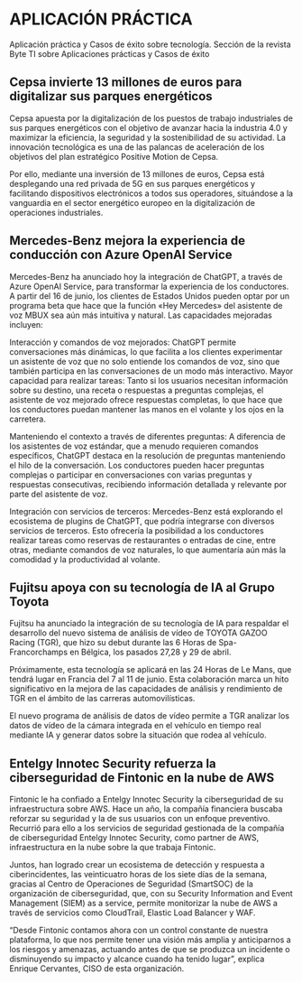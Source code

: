 # APLICACIÓN PRÁCTICA

Aplicación práctica y Casos de éxito sobre tecnología.  Sección de la revista Byte TI sobre Aplicaciones prácticas y Casos de éxito

## Cepsa invierte 13 millones de euros para digitalizar sus parques energéticos

Cepsa apuesta por la digitalización de los puestos de trabajo industriales de sus parques energéticos con el objetivo de avanzar hacia la industria 4.0 y maximizar la eficiencia, la seguridad y la sostenibilidad de su actividad. La innovación tecnológica es una de las palancas de aceleración de los objetivos del plan estratégico Positive Motion de Cepsa.

Por ello, mediante una inversión de 13 millones de euros, Cepsa está desplegando una red privada de 5G en sus parques energéticos y facilitando dispositivos electrónicos a todos sus operadores, situándose a la vanguardia en el sector energético europeo en la digitalización de operaciones industriales.

## Mercedes-Benz mejora la experiencia de conducción con Azure OpenAI Service

Mercedes-Benz ha anunciado hoy la integración de ChatGPT, a través de Azure OpenAI Service, para transformar la experiencia de los conductores. A partir del 16 de junio, los clientes de Estados Unidos pueden optar por un programa beta que hace que la función «Hey Mercedes» del asistente de voz MBUX sea aún más intuitiva y natural. Las capacidades mejoradas incluyen:

Interacción y comandos de voz mejorados: ChatGPT permite conversaciones más dinámicas, lo que facilita a los clientes experimentar un asistente de voz que no solo entiende los comandos de voz, sino que también participa en las conversaciones de un modo más interactivo.
Mayor capacidad para realizar tareas: Tanto si los usuarios necesitan información sobre su destino, una receta o respuestas a preguntas complejas, el asistente de voz mejorado ofrece respuestas completas, lo que hace que los conductores puedan mantener las manos en el volante y los ojos en la carretera.

Manteniendo el contexto a través de diferentes preguntas: A diferencia de los asistentes de voz estándar, que a menudo requieren comandos específicos, ChatGPT destaca en la resolución de preguntas manteniendo el hilo de la conversación. Los conductores pueden hacer preguntas complejas o participar en conversaciones con varias preguntas y respuestas consecutivas, recibiendo información detallada y relevante por parte del asistente de voz.

Integración con servicios de terceros: Mercedes-Benz está explorando el ecosistema de plugins de ChatGPT, que podría integrarse con diversos servicios de terceros. Esto ofrecería la posibilidad a los conductores realizar tareas como reservas de restaurantes o entradas de cine, entre otras, mediante comandos de voz naturales, lo que aumentaría aún más la comodidad y la productividad al volante.

## Fujitsu apoya con su tecnología de IA al Grupo Toyota

Fujitsu ha anunciado la integración de su tecnología de IA para respaldar el desarrollo del nuevo sistema de análisis de vídeo de TOYOTA GAZOO Racing (TGR), que hizo su debut durante las 6 Horas de Spa-Francorchamps en Bélgica, los pasados 27,28 y 29 de abril.

Próximamente, esta tecnología se aplicará en las 24 Horas de Le Mans, que tendrá lugar en Francia del 7 al 11 de junio. Esta colaboración marca un hito significativo en la mejora de las capacidades de análisis y rendimiento de TGR en el ámbito de las carreras automovilísticas.

El nuevo programa de análisis de datos de vídeo permite a TGR analizar los datos de vídeo de la cámara integrada en el vehículo en tiempo real mediante IA y generar datos sobre la situación que rodea al vehículo.

## Entelgy Innotec Security refuerza la ciberseguridad de Fintonic en la nube de AWS

Fintonic le ha confiado a Entelgy Innotec Security la ciberseguridad de su infraestructura sobre AWS. Hace un año, la compañía financiera buscaba reforzar su seguridad y la de sus usuarios con un enfoque preventivo. Recurrió para ello a los servicios de seguridad gestionada de la compañía de ciberseguridad Entelgy Innotec Security, como partner de AWS, infraestructura en la nube sobre la que trabaja Fintonic.

Juntos, han logrado crear un ecosistema de detección y respuesta a ciberincidentes, las veinticuatro horas de los siete días de la semana, gracias al Centro de Operaciones de Seguridad (SmartSOC) de la organización de ciberseguridad, que, con su Security Information and Event Management (SIEM) as a service, permite monitorizar la nube de AWS a través de servicios como CloudTrail, Elastic Load Balancer y WAF.

“Desde Fintonic contamos ahora con un control constante de nuestra plataforma, lo que nos permite tener una visión más amplia y anticiparnos a los riesgos y amenazas, actuando antes de que se produzca un incidente o disminuyendo su impacto y alcance cuando ha tenido lugar”, explica Enrique Cervantes, CISO de esta organización.
